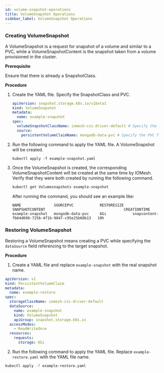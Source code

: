 ```yaml
---
id: volume-snapshot-operations
title: VolumeSnapshot Operations
sidebar_label: VolumeSnapshot Operations
---
```


### Creating VolumeSnapshot

A VolumeSnapshot is a request for snapshot of a volume and similar to a PVC, while a VolumeSnapshotContent is the snapshot taken from a volume provisioned in the cluster. 

**Prerequisite**

Ensure that there is already a SnapshotClass.

**Procedure**

1. Create the YAML file. Specify the SnapshotClass and PVC.

    ```yaml
    apiVersion: snapshot.storage.k8s.io/v1beta1
    kind: VolumeSnapshot
    metadata:
      name: example-snapshot
    spec:
      volumeSnapshotClassName: iomesh-csi-driver-default # Specify the SnapshotClass.
      source:
        persistentVolumeClaimName: mongodb-data-pvc # Specify the PVC for which you want to take a snapshot.

    ```

2. Run the following command to apply the YAML file. A VolumeSnapshot will be created.

    ```text
    kubectl apply -f example-snapshot.yaml
    ```

3. Once the VolumeSnapshot is created, the corresponding VolumeSnapshotContent will be created at the same time by IOMesh. Verify that they were both created by running the following command.

    ```bash
    kubectl get Volumesnapshots example-snapshot
    ```

   After running the command, you should see an example like:
    ```output
    NAME               SOURCEPVC            RESTORESIZE    SNAPSHOTCONTENT                                    CREATIONTIME
    example-snapshot   mongodb-data-pvc     6Gi            snapcontent-fb64d696-725b-4f1b-9847-c95e25b68b13   10h
    ```

### Restoring VolumeSnapshot

Restoring a VolumeSnapshot means creating a PVC while specifying the `dataSource` field referencing to the target snapshot. 

**Procedure**

1. Create a YAML file and replace `example-snapshot` with the real snapshot name.

```yaml
apiVersion: v1
kind: PersistentVolumeClaim
metadata:
  name: example-restore
spec:
  storageClassName: iomesh-csi-driver-default
  dataSource:
    name: example-snapshot
    kind: VolumeSnapshot
    apiGroup: snapshot.storage.k8s.io
  accessModes:
    - ReadWriteOnce
  resources:
    requests:
      storage: 6Gi
```

2. Run the following command to apply the YAML file. Replace `example-restore.yaml` with the YAML file name.

```bash
kubectl apply -f example-restore.yaml
```